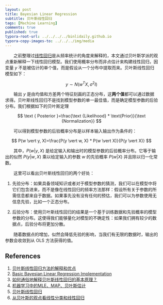 ```yaml
---
layout: post
title: Bayesian Linear Regression
subtitle: 贝叶斯线性回归
tags: [Machine Learning]
comments: true
published: true
typora-root-url: ../../../../binlidaily.github.io
typora-copy-images-to: ../../../img/media
---
```


　　之前整理过[线性回归](https://binlidaily.github.io/2018-06-03-linear-regression/)是从频率统计的角度来解释的，本文通过贝叶斯学派的观点重新解释一下线性回归模型。我们使用概率分布而非点估计来构建线性回归，因变量 $y$ 不是被估计的单个值，而是假设从一个分布中提取而来。贝叶斯线性回归模型如下：

$$
y \sim N\left(w^{T} X, \sigma^{2} I\right)
$$

　　输出 $y$ 是由均值和方差两个特征刻画的正态分布，这**两个值**都可以通过数据求得。贝叶斯线性回归不是找到模型参数的单一最佳值，而是确定模型参数的后验分布。我们根据如下的贝叶斯定理

$$
\text { Posterior }=\frac{\text {Likelihood} * \text{Prior}}{\text {Normalization}}
$$

　　可以得到模型参数的后验概率分布是以样本输入输出作为条件的：

$$
P(w \vert  y, X)=\frac{P(y \vert  w, X) * P(w \vert  X)}{P(y \vert  X)}
$$

　　其中，$P(w\vert y, X)$ 是给定输入和输出时的模型参数的后验概率分布。它等于输出的似然 $P(y\vert w, X)$ 乘以给定输入的参数 $w$ 的先验概率 $P(w\vert X)$ 并且除以归一化常数。

　　这里可以看出贝叶斯线性回归的两个好处：
1. 先验分布：如果具备领域知识或者对于模型参数的猜测，我们可以在模型中将它们包含进来，而不是像在线性回归的频率方法那样：假设所有关于参数的所需信息都来自于数据。如果事先没有没有任何的预估，我们可以为参数使用无信息先验，比如一个正态分布。

2. 后验分布：使用贝叶斯线性回归的结果是一个基于训练数据和先验概率的模型参数的分布。这使得我们能够量化对模型的不确定性：如果我们拥有较少的数据点，后验分布将更加分散。

　　随着数据点的增加，似然会降低先验的影响，当我们有无限的数据时，输出的参数会收敛到从 OLS 方法获得的值。

## References
1. [贝叶斯线性回归方法的解释和优点](https://www.jiqizhixin.com/articles/2018-04-25-3)
2. [Basic Bayesian Linear Regression Implementation](https://github.com/WillKoehrsen/Data-Analysis/blob/master/bayesian_lr/Bayesian%20Linear%20Regression%20Demonstration.ipynb)
3. [如何通俗地解释贝叶斯线性回归的基本原理？](https://www.zhihu.com/question/22007264)
4. [机器学习中的MLE、MAP、贝叶斯估计](https://zhuanlan.zhihu.com/p/37215276)
5. [贝叶斯线性回归](https://baike.baidu.com/item/%E8%B4%9D%E5%8F%B6%E6%96%AF%E7%BA%BF%E6%80%A7%E5%9B%9E%E5%BD%92/23169388)
6. [从贝叶斯的观点看线性分类和线性回归](https://honey0920.github.io/2017/07/11/prml-06/)